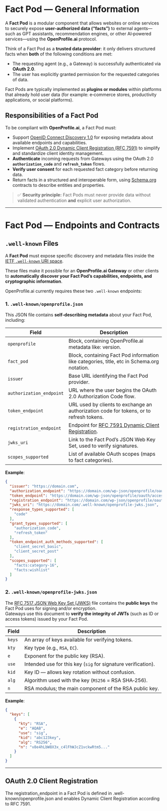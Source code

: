 # Fact Pod — General Information

A **Fact Pod** is a modular component that allows websites or online services to securely expose **user‑authorized data (“facts”)** to external agents—such as GPT assistants, recommendation engines, or other AI‑powered services—using the **OpenProfile.ai** protocol.

Think of a Fact Pod as a **trusted data provider**: it only delivers structured facts when **both** of the following conditions are met:

- The requesting agent (e.g., a Gateway) is successfully authenticated via **OAuth 2.0**.
- The user has explicitly granted permission for the requested categories of data.

Fact Pods are typically implemented as **plugins or modules** within platforms that already hold user data (for example: e‑commerce stores, productivity applications, or social platforms).

## Responsibilities of a Fact Pod

To be compliant with **OpenProfile.ai**, a Fact Pod must:

- Support [OpenID Connect Discovery 1.0](https://openid.net/specs/openid-connect-discovery-1_0.html) for exposing metadata about available endpoints and capabilities.
- Implement [OAuth 2.0 Dynamic Client Registration (RFC 7591)](https://datatracker.ietf.org/doc/html/rfc7591) to simplify and standardize client identity management.
- **Authenticate** incoming requests from Gateways using the OAuth 2.0 **`authorization_code`** and **`refresh_token`** flows.
- **Verify user consent** for each requested fact category before returning data.
- Return facts in a structured and interoperable form, using [Schema.org](https://schema.org/) contracts to describe entities and properties.

> ✅ **Security principle:** Fact Pods must never provide data without validated authentication **and** explicit user authorization.

---

# Fact Pod — Endpoints and Contracts

## `.well-known` Files

A **Fact Pod** must expose specific discovery and metadata files inside the [IETF `.well-known` URI space](https://datatracker.ietf.org/doc/html/rfc8615). 

These files make it possible for an **OpenProfile.ai Gateway** or other clients to **automatically discover your Fact Pod’s capabilities, endpoints, and cryptographic information**.

OpenProfile.ai currently requires these two `.well-known` endpoints:

### 1. `.well-known/openprofile.json`

This JSON file contains **self‑describing metadata** about your Fact Pod, including:

| Field                    | Description                                                                                         |
|--------------------------|-----------------------------------------------------------------------------------------------------|
| `openprofile`            | Block, containing OpenProfile.ai metadata like: version.                                            |
| `fact_pod`               | Block, containing Fact Pod information like categories, title, etc in Schema.org notation.          |
| `issuer`                 | Base URL identifying the Fact Pod provider.                                                         |
| `authorization_endpoint` | URL where the user begins the OAuth 2.0 Authorization Code flow.                                    |
| `token_endpoint`         | URL used by clients to exchange an authorization code for tokens, or to refresh tokens.             |
| `registration_endpoint`  | Endpoint for [RFC 7591 Dynamic Client Registration](https://datatracker.ietf.org/doc/html/rfc7591). |
| `jwks_uri`               | Link to the Fact Pod’s JSON Web Key Set, used to verify signatures.                                 |
| `scopes_supported`       | List of available OAuth scopes (maps to fact categories).                                           |

**Example**:

```json
{
  "issuer": "https://domain.com",
  "authorization_endpoint": "https://domain.com/wp-json/openprofile/oauth/authorize",
  "token_endpoint": "https://domain.com/wp-json/openprofile/oauth/access_token",
  "registration_endpoint": "https://domain.com/wp-json/openprofile/oauth/register",
  "jwks_uri": "https://domain.com/.well-known/openprofile-jwks.json",
  "response_types_supported": [
    "code"
  ],
  "grant_types_supported": [
    "authorization_code",
    "refresh_token"
  ],
  "token_endpoint_auth_methods_supported": [
    "client_secret_basic",
    "client_secret_post"
  ],
  "scopes_supported": [
    "facts:category-16",
    "facts:wishlist"
  ]
}
```

### 2. `.well-known/openprofile-jwks.json`

The [RFC 7517 JSON Web Key Set (JWKS)](https://datatracker.ietf.org/doc/html/rfc7517) file contains the **public keys** the Fact Pod uses for signing and/or encryption.  
Gateways use this document to **verify the integrity of JWTs** (such as ID or access tokens) issued by your Fact Pod.

| Field  | Description                                                   |
|--------|---------------------------------------------------------------|
| `keys` | An array of keys available for verifying tokens.              |
| `kty`  | Key type (e.g., `RSA`, `EC`).                                 |
| `e`    | Exponent for the public key (RSA).                            |
| `use`  | Intended use for this key (`sig` for signature verification). |
| `kid`  | Key ID — allows key rotation without confusion.               |
| `alg`  | Algorithm used with the key (`RS256` = RSA SHA‑256).          |
| `n`    | RSA modulus; the main component of the RSA public key.        |

**Example**:

```json
{
  "keys": [
    {
      "kty": "RSA",
      "e": "AQAB",
      "use": "sig",
      "kid": "abc123key",
      "alg": "RS256",
      "n": "v8e4hLbW8X3x_c4lFhWJcZ1vckwRtm5..."
    }
  ]
}
```

---

## OAuth 2.0 Client Registration

The registration_endpoint in a Fact Pod is defined in .well-known/openprofile.json and enables Dynamic Client Registration according to RFC 7591.

